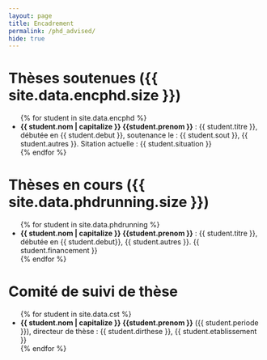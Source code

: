 ```yaml
---
layout: page
title: Encadrement
permalink: /phd_advised/
hide: true
---
```


# Thèses soutenues ({{ site.data.encphd.size }})

<ul>
{% for student in site.data.encphd %}
<li>
  <b>{{ student.nom | capitalize }} {{student.prenom }}</b> : {{ student.titre }}, débutée en {{ student.debut }}, soutenance le : {{ student.sout }}, {{ student.autres }}. Sitation actuelle : {{ student.situation }}
</li>
{% endfor %}
</ul>

# Thèses en cours ({{ site.data.phdrunning.size }})

<ul>
{% for student in site.data.phdrunning %}
<li>
  <b>{{ student.nom | capitalize }} {{student.prenom }}</b> : {{ student.titre }}, débutée en {{ student.debut}}, {{ student.autres }}. {{ student.financement }}
</li>
{% endfor %}
</ul>

# Comité de suivi de thèse

<ul>
{% for student in site.data.cst %}
<li>
  <b>{{ student.nom | capitalize }} {{student.prenom }}</b> ({{ student.periode }}), directeur de thèse : {{ student.dirthese }}, {{ student.etablissement }}
</li>
{% endfor %}
</ul>

